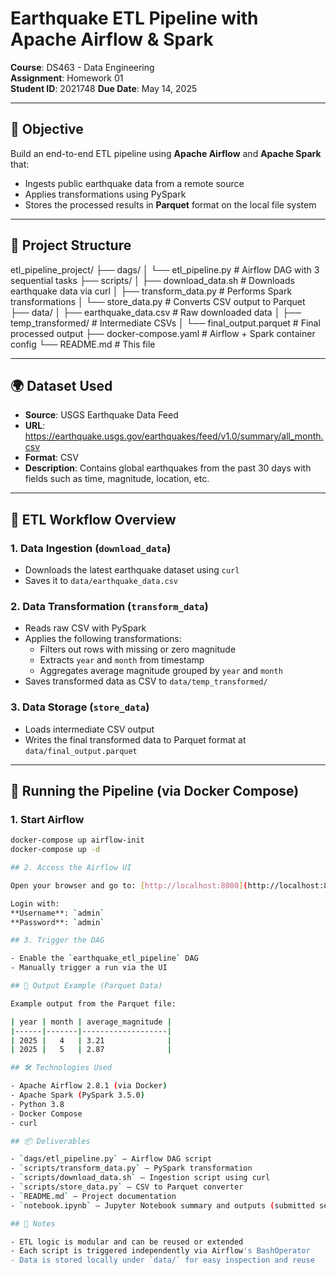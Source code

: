 # Earthquake ETL Pipeline with Apache Airflow & Spark

**Course**: DS463 - Data Engineering  
**Assignment**: Homework 01  
**Student ID**: 2021748
**Due Date**: May 14, 2025

---

## 📌 Objective

Build an end-to-end ETL pipeline using **Apache Airflow** and **Apache Spark** that:

- Ingests public earthquake data from a remote source
- Applies transformations using PySpark
- Stores the processed results in **Parquet** format on the local file system

---

## 🧱 Project Structure

etl_pipeline_project/
├── dags/
│ └── etl_pipeline.py # Airflow DAG with 3 sequential tasks
├── scripts/
│ ├── download_data.sh # Downloads earthquake data via curl
│ ├── transform_data.py # Performs Spark transformations
│ └── store_data.py # Converts CSV output to Parquet
├── data/
│ ├── earthquake_data.csv # Raw downloaded data
│ ├── temp_transformed/ # Intermediate CSVs
│ └── final_output.parquet # Final processed output
├── docker-compose.yaml # Airflow + Spark container config
└── README.md # This file

---

## 🌍 Dataset Used

- **Source**: USGS Earthquake Data Feed
- **URL**: https://earthquake.usgs.gov/earthquakes/feed/v1.0/summary/all_month.csv
- **Format**: CSV
- **Description**: Contains global earthquakes from the past 30 days with fields such as time, magnitude, location, etc.

---

## 🔄 ETL Workflow Overview

### 1. Data Ingestion (`download_data`)

- Downloads the latest earthquake dataset using `curl`
- Saves it to `data/earthquake_data.csv`

### 2. Data Transformation (`transform_data`)

- Reads raw CSV with PySpark
- Applies the following transformations:
  - Filters out rows with missing or zero magnitude
  - Extracts `year` and `month` from timestamp
  - Aggregates average magnitude grouped by `year` and `month`
- Saves transformed data as CSV to `data/temp_transformed/`

### 3. Data Storage (`store_data`)

- Loads intermediate CSV output
- Writes the final transformed data to Parquet format at `data/final_output.parquet`

---

## 🚀 Running the Pipeline (via Docker Compose)

### 1. Start Airflow

```bash
docker-compose up airflow-init
docker-compose up -d

## 2. Access the Airflow UI

Open your browser and go to: [http://localhost:8080](http://localhost:8080)

Login with:
**Username**: `admin`
**Password**: `admin`

## 3. Trigger the DAG

- Enable the `earthquake_etl_pipeline` DAG
- Manually trigger a run via the UI

## 📂 Output Example (Parquet Data)

Example output from the Parquet file:

| year | month | average_magnitude |
|------|-------|-------------------|
| 2025 |   4   | 3.21              |
| 2025 |   5   | 2.87              |

## 🛠 Technologies Used

- Apache Airflow 2.8.1 (via Docker)
- Apache Spark (PySpark 3.5.0)
- Python 3.8
- Docker Compose
- curl

## 📦 Deliverables

- `dags/etl_pipeline.py` – Airflow DAG script
- `scripts/transform_data.py` – PySpark transformation
- `scripts/download_data.sh` – Ingestion script using curl
- `scripts/store_data.py` – CSV to Parquet converter
- `README.md` – Project documentation
- `notebook.ipynb` – Jupyter Notebook summary and outputs (submitted separately)

## 📝 Notes

- ETL logic is modular and can be reused or extended
- Each script is triggered independently via Airflow's BashOperator
- Data is stored locally under `data/` for easy inspection and reuse
```
